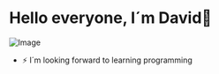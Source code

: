 # Hello everyone, I´m David👋

 ![Image](https://github.com/user-attachments/assets/49050b25-bce5-415e-8520-671215bded5b)


- ⚡ I´m looking forward to learning programming
